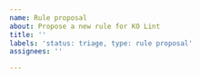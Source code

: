 ```yaml
---
name: Rule proposal
about: Propose a new rule for KO Lint
title: ''
labels: 'status: triage, type: rule proposal'
assignees: ''

---
```




